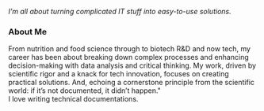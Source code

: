 

*I’m all about turning complicated IT stuff into easy-to-use solutions.*
### About Me
From nutrition and food science through to biotech R&D and now tech, my career has been about breaking down complex processes and enhancing decision-making with data analysis and critical thinking. My work, driven by scientific rigor and a knack for tech innovation, focuses on creating practical solutions.  And, echoing a cornerstone principle from the scientific world: if it’s not documented, it didn’t happen."  
I love writing technical documentations. 
<!--
**gretchunkim/gretchunkim** is a ✨ _special_ ✨ repository because its `README.md` (this file) appears on your GitHub profile.

Here are some ideas to get you started:

- 🔭 I’m currently working on ...
- 🌱 I’m currently learning ...
- 👯 I’m looking to collaborate on ...
- 🤔 I’m looking for help with ...
- 💬 Ask me about ...
- 📫 How to reach me: ...
- 😄 Pronouns: ...
- ⚡ Fun fact: ...
-->
